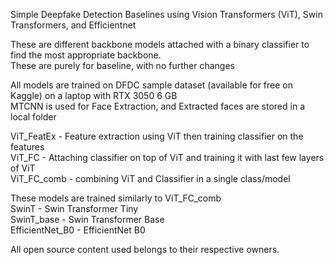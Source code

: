 Simple Deepfake Detection Baselines using Vision Transformers (ViT), Swin Transformers, and Efficientnet

These are different backbone models attached with a binary classifier to find the most appropriate backbone.  
These are purely for baseline, with no further changes

All models are trained on DFDC sample dataset (available for free on Kaggle) on a laptop with RTX 3050 6 GB  
MTCNN is used for Face Extraction, and Extracted faces are stored in a local folder

ViT_FeatEx - Feature extraction using ViT then training classifier on the features  
ViT_FC - Attaching classifier on top of ViT and training it with last few layers of ViT  
ViT_FC_comb - combining ViT and Classifier in a single class/model

These models are trained similarly to ViT_FC_comb  
SwinT - Swin Transformer Tiny  
SwinT_base - Swin Transformer Base  
EfficientNet_B0 - EfficientNet B0



All open source content used belongs to their respective owners.
